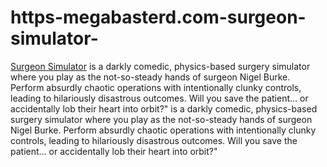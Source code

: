 # https-megabasterd.com-surgeon-simulator-
[Surgeon Simulator](https://megabasterd.com/surgeon-simulator/) is a darkly comedic, physics-based surgery simulator where you play as the not-so-steady hands of surgeon Nigel Burke. Perform absurdly chaotic operations with intentionally clunky controls, leading to hilariously disastrous outcomes. Will you save the patient... or accidentally lob their heart into orbit?" is a darkly comedic, physics-based surgery simulator where you play as the not-so-steady hands of surgeon Nigel Burke. Perform absurdly chaotic operations with intentionally clunky controls, leading to hilariously disastrous outcomes. Will you save the patient... or accidentally lob their heart into orbit?"
